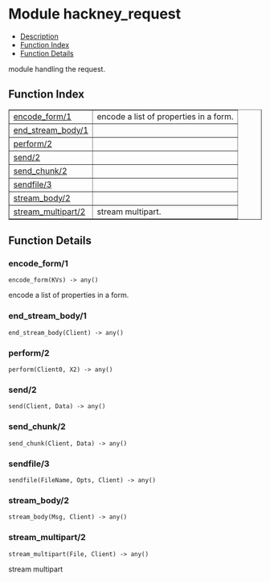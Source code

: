 

# Module hackney_request #
* [Description](#description)
* [Function Index](#index)
* [Function Details](#functions)


module handling the request.

<a name="index"></a>

## Function Index ##


<table width="100%" border="1" cellspacing="0" cellpadding="2" summary="function index"><tr><td valign="top"><a href="#encode_form-1">encode_form/1</a></td><td>encode a list of properties in a form.</td></tr><tr><td valign="top"><a href="#end_stream_body-1">end_stream_body/1</a></td><td></td></tr><tr><td valign="top"><a href="#perform-2">perform/2</a></td><td></td></tr><tr><td valign="top"><a href="#send-2">send/2</a></td><td></td></tr><tr><td valign="top"><a href="#send_chunk-2">send_chunk/2</a></td><td></td></tr><tr><td valign="top"><a href="#sendfile-3">sendfile/3</a></td><td></td></tr><tr><td valign="top"><a href="#stream_body-2">stream_body/2</a></td><td></td></tr><tr><td valign="top"><a href="#stream_multipart-2">stream_multipart/2</a></td><td>stream multipart.</td></tr></table>


<a name="functions"></a>

## Function Details ##

<a name="encode_form-1"></a>

### encode_form/1 ###

`encode_form(KVs) -> any()`

encode a list of properties in a form.
<a name="end_stream_body-1"></a>

### end_stream_body/1 ###

`end_stream_body(Client) -> any()`


<a name="perform-2"></a>

### perform/2 ###

`perform(Client0, X2) -> any()`


<a name="send-2"></a>

### send/2 ###

`send(Client, Data) -> any()`


<a name="send_chunk-2"></a>

### send_chunk/2 ###

`send_chunk(Client, Data) -> any()`


<a name="sendfile-3"></a>

### sendfile/3 ###

`sendfile(FileName, Opts, Client) -> any()`


<a name="stream_body-2"></a>

### stream_body/2 ###

`stream_body(Msg, Client) -> any()`


<a name="stream_multipart-2"></a>

### stream_multipart/2 ###

`stream_multipart(File, Client) -> any()`

stream multipart
